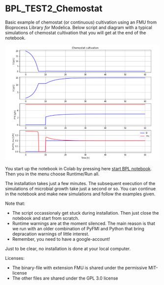 # BPL_TEST2_Chemostat

Basic example of chemostat (or continuous) cultivation using an FMU from Bioprocess Library *for* Modelica. 
Below script and diagram with a typical simulations of chemostat cultivation that you will get at the end of the notebook.

![](Fig1_BPL_TEST2_Chemostat_nominal.png)

You start up the notebook in Colab by pressing here
[start BPL notebook](https://colab.research.google.com/github/janpeter19/BPL_TEST2_Chemostat/blob/main/BPL_TEST2_Chemostat_with_PyFMI_274_py_3713_v1.ipynb).
Then you in the menu choose Runtime/Run all.

The installation takes just a few minutes. The subsequent execution of the simulations of microbial growth take just a second or so. You can continue in the notebook and make new simulations and follow the examples given.

Note that:
* The script occassionaly get stuck during installation. Then just close the notebook and start from scratch.
* Runtime warnings are at the moment silenced. The main reason is that we run with an older combination of PyFMI and Python that bring depracation warnings of little interest. 
* Remember, you need to have a google-account!

Just to be clear, no installation is done at your local computer.

Licenses:
* The binary-file with extension FMU is shared under the permissive MIT-license
* The other files are shared under the GPL 3.0 license

